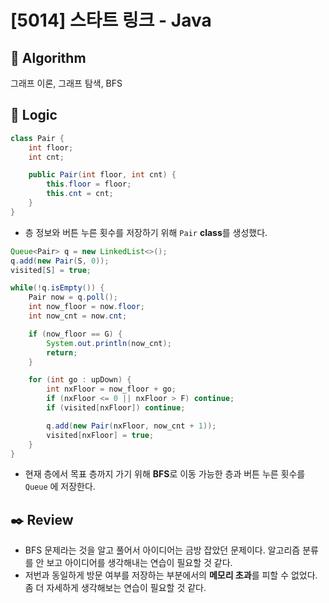 # [5014] 스타트 링크 - Java

## :pushpin: **Algorithm**

그래프 이론, 그래프 탐색, BFS

## :round_pushpin: **Logic**

```java
class Pair {
    int floor;
    int cnt;

    public Pair(int floor, int cnt) {
        this.floor = floor;
        this.cnt = cnt;
    }
}
```
- 층 정보와 버튼 누른 횟수를 저장하기 위해 `Pair` **class**를 생성했다.

```java
Queue<Pair> q = new LinkedList<>();
q.add(new Pair(S, 0));
visited[S] = true;

while(!q.isEmpty()) {
    Pair now = q.poll();
    int now_floor = now.floor;
    int now_cnt = now.cnt;

    if (now_floor == G) {
        System.out.println(now_cnt);
        return;
    }

    for (int go : upDown) {
        int nxFloor = now_floor + go;
        if (nxFloor <= 0 || nxFloor > F) continue;
        if (visited[nxFloor]) continue;

        q.add(new Pair(nxFloor, now_cnt + 1));
        visited[nxFloor] = true;
    }
}
```
- 현재 층에서 목표 층까지 가기 위해 **BFS**로 이동 가능한 층과 버튼 누른 횟수를 `Queue` 에 저장한다.

## :black_nib: **Review**

- BFS 문제라는 것을 알고 풀어서 아이디어는 금방 잡았던 문제이다. 알고리즘 분류를 안 보고 아이디어를 생각해내는 연습이 필요할 것 같다.
- 저번과 동일하게 방문 여부를 저장하는 부분에서의 **메모리 초과**를 피할 수 없었다. 좀 더 자세하게 생각해보는 연습이 필요할 것 같다.